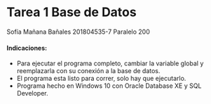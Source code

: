 
# Tarea 1 Base de Datos

Sofía Mañana Bañales
201804535-7
Paralelo 200

#### Indicaciones:

- Para ejecutar el programa completo, cambiar la variable global <conn> y reemplazarla con su conexión a la base de datos.
- El programa esta listo para correr, solo hay que ejecutarlo.
- Programa hecho en Windows 10 con Oracle Database XE y SQL Developer.

